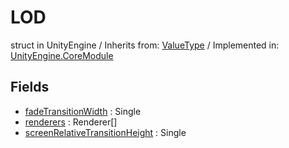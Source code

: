 # LOD
struct in UnityEngine
 / Inherits from: <a href="https://docs.unity3d.com/6000.0/Documentation/ScriptReference/ValueType.html">ValueType</a> / Implemented in: <a href="https://docs.unity3d.com/6000.0/Documentation/ScriptReference/UnityEngine.CoreModule.html">UnityEngine.CoreModule</a>
## Fields
- <a href="https://docs.unity3d.com/6000.0/Documentation/ScriptReference/LOD-fadeTransitionWidth.html">fadeTransitionWidth</a> : Single
- <a href="https://docs.unity3d.com/6000.0/Documentation/ScriptReference/LOD-renderers.html">renderers</a> : Renderer[]
- <a href="https://docs.unity3d.com/6000.0/Documentation/ScriptReference/LOD-screenRelativeTransitionHeight.html">screenRelativeTransitionHeight</a> : Single
